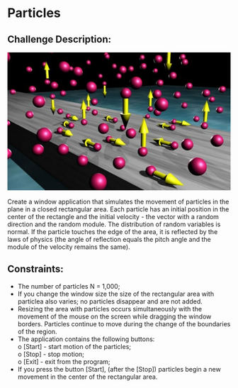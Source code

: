 Particles
=========

Challenge Description:
----------------------

![Challenge Image](Particles.jpg)

Create a window application that simulates the movement of particles in the plane in a closed rectangular area. 
Each particle has an initial position in the center of the rectangle and the initial velocity - the vector with a 
random direction and the random module. The distribution of random variables is normal. If the particle touches the
 edge of the area, it is reflected by the laws of physics (the angle of reflection equals the pitch angle and the 
 module of the velocity remains the same).
 
 
Constraints:
------------

* The number of particles N = 1,000;
* If you change the window size the size of the rectangular area with particlea also varies; no particles
disappear and are not added.
* Resizing the area with particles occurs simultaneously with the movement of the mouse on the screen while dragging the window borders. Particles  continue to move during the change of the boundaries of the region.
* The application contains the following buttons: <br>
 o [Start] - start motion of the particles; <br>
 o [Stop] - stop motion; <br>
 o [Exit] - exit from the program; <br>
* If you press the button [Start], (after the [Stop]) particles begin a new movement in the center of the rectangular area.